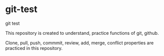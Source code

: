 # git-test
git test

This repository is created to understand, practice functions of git, github.

Clone, pull, push, commmit, review, add, merge, conflict properties are practiced in this repository.
